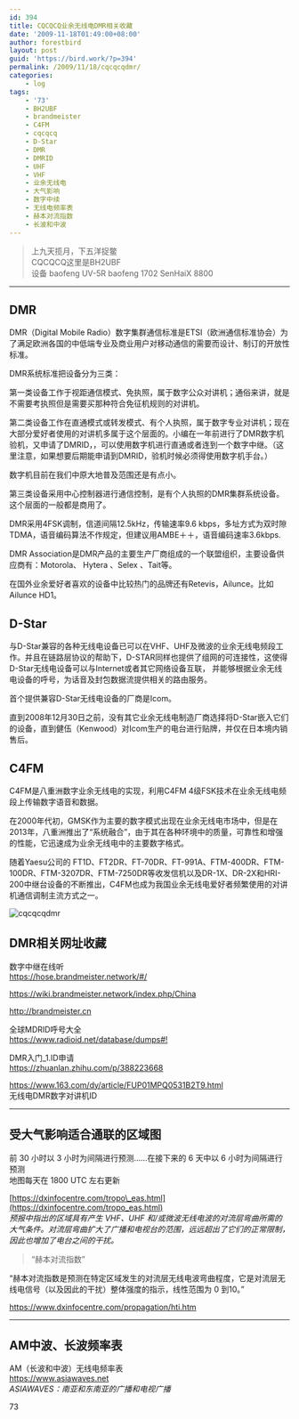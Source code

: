 ```yaml
---
id: 394
title: CQCQCQ业余无线电DMR相关收藏
date: '2009-11-18T01:49:00+08:00'
author: forestbird
layout: post
guid: 'https://bird.work/?p=394'
permalink: /2009/11/18/cqcqcqdmr/
categories:
    - log
tags:
    - '73'
    - BH2UBF
    - brandmeister
    - C4FM
    - cqcqcq
    - D-Star
    - DMR
    - DMRID
    - UHF
    - VHF
    - 业余无线电
    - 大气影响
    - 数字中续
    - 无线电频率表
    - 赫本对流指数
    - 长波和中波
---
```


> 上九天揽月，下五洋捉鳖  
> CQCQCQ这里是BH2UBF  
> 设备 baofeng UV-5R baofeng 1702 SenHaiX 8800

---

## DMR

DMR（Digital Mobile Radio）数字集群通信标准是ETSI（欧洲通信标准协会）为了满足欧洲各国的中低端专业及商业用户对移动通信的需要而设计、制订的开放性标准。

DMR系统标准把设备分为三类：

第一类设备工作于视距通信模式、免执照，属于数字公众对讲机；通俗来讲，就是不需要考执照但是需要买那种符合免征机规则的对讲机。

第二类设备工作在直通模式或转发模式、有个人执照，属于数字专业对讲机；现在大部分爱好者使用的对讲机多属于这个层面的。小编在一年前进行了DMR数字机验机，又申请了DMRID，，可以使用数字机进行直通或者连到一个数字中继。（这里注意，如果想要后期能申请到DMRID，验机时候必须得使用数字机手台。）

数字机目前在我们中原大地普及范围还是有点小。

第三类设备采用中心控制器进行通信控制，是有个人执照的DMR集群系统设备。这个层面的一般都是商用了。

DMR采用4FSK调制，信道间隔12.5kHz，传输速率9.6 kbps，多址方式为双时隙TDMA，语音编码算法不作规定，但建议用AMBE＋＋，语音编码速率3.6kbps.

DMR Association是DMR产品的主要生产厂商组成的一个联盟组织，主要设备供应商有：Motorola、 Hytera 、Selex 、Tait等。

在国外业余爱好者喜欢的设备中比较热门的品牌还有Retevis，Ailunce。比如Ailunce HD1。

## D-Star

与D-Star兼容的各种无线电设备已可以在VHF、UHF及微波的业余无线电频段工作。并且在链路层协议的帮助下，D-STAR同样也提供了组网的可连接性，这使得D-Star无线电设备可以与Internet或者其它网络设备互联， 并能够根据业余无线电设备的呼号，为话音及封包数据流提供相关的路由服务。

首个提供兼容D-Star无线电设备的厂商是Icom。

直到2008年12月30日之前，没有其它业余无线电制造厂商选择将D-Star嵌入它们的设备，直到健伍（Kenwood）对Icom生产的电台进行贴牌，并仅在日本境内销售后。

## C4FM

C4FM是八重洲数字业余无线电的实现，利用C4FM 4级FSK技术在业余无线电频段上传输数字语音和数据。

在2000年代初，GMSK作为主要的数字模式出现在业余无线电市场中，但是在2013年，八重洲推出了“系统融合”，由于其在各种环境中的质量，可靠性和增强的性能，它迅速成为业余无线电中的主要数字格式。

随着Yaesu公司的 FT1D、FT2DR、FT-70DR、FT-991A、FTM-400DR、FTM-100DR、FTM-3207DR、FTM-7250DR等收发信机以及DR-1X、DR-2X和HRI-200中继台设备的不断推出，C4FM也成为我国业余无线电爱好者频繁使用的对讲机通信调制主流方式之一。

![cqcqcqdmr](https://bird.work/usr/uploads/2022/02/184499223.png "cqcqcqdmr")

## DMR相关网址收藏

数字中继在线听  
<https://hose.brandmeister.network/#/>

<https://wiki.brandmeister.network/index.php/China>

<http://brandmeister.cn>

全球MDRID呼号大全  
<https://www.radioid.net/database/dumps#!>

DMR入门\_1.ID申请  
<https://zhuanlan.zhihu.com/p/388223668>

<https://www.163.com/dy/article/FUP01MPQ0531B2T9.html>  
无线电DMR数字对讲机ID

---

## 受大气影响适合通联的区域图

前 30 小时以 3 小时为间隔进行预测……在接下来的 6 天中以 6 小时为间隔进行预测  
地图每天在 1800 UTC 左右更新

[https://dxinfocentre.com/tropo\_eas.html](https://dxinfocentre.com/tropo_eas.html)  
*预报中指出的区域具有产生 VHF、UHF 和/或微波无线电波的对流层弯曲所需的大气条件。对流层弯曲扩大了广播和电视台的范围，远远超出了它们的正常限制，因此也增加了电台之间的干扰。*

> “赫本对流指数”

“赫本对流指数是预测在特定区域发生的对流层无线电波弯曲程度，它是对流层无线电信号（以及因此的干扰）整体强度的指示，线性范围为 0 到10。”

<https://www.dxinfocentre.com/propagation/hti.htm>

---

## AM中波、长波频率表

AM（长波和中波）无线电频率表  
<https://www.asiawaves.net>  
*ASIAWAVES：南亚和东南亚的广播和电视广播*

73